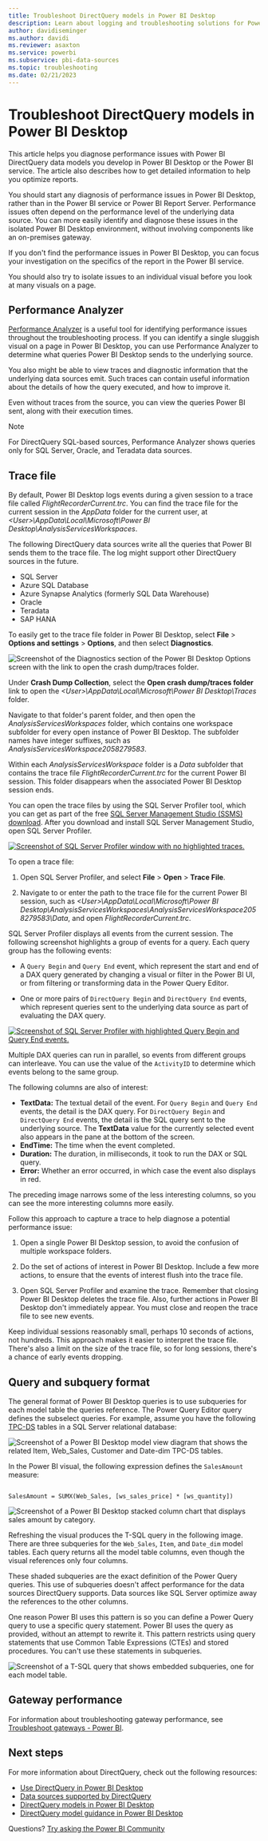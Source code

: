 ```yaml
---
title: Troubleshoot DirectQuery models in Power BI Desktop
description: Learn about logging and troubleshooting solutions for Power BI Desktop DirectQuery model performance issues.
author: davidiseminger
ms.author: davidi
ms.reviewer: asaxton
ms.service: powerbi
ms.subservice: pbi-data-sources
ms.topic: troubleshooting
ms.date: 02/21/2023
---
```


# Troubleshoot DirectQuery models in Power BI Desktop

This article helps you diagnose performance issues with Power BI DirectQuery data models you develop in Power BI Desktop or the Power BI service. The article also describes how to get detailed information to help you optimize reports.

You should start any diagnosis of performance issues in Power BI Desktop, rather than in the Power BI service or Power BI Report Server. Performance issues often depend on the performance level of the underlying data source. You can more easily identify and diagnose these issues in the isolated Power BI Desktop environment, without involving components like an on-premises gateway.

If you don't find the performance issues in Power BI Desktop, you can focus your investigation on the specifics of the report in the Power BI service.

You should also try to isolate issues to an individual visual before you look at many visuals on a page.

## Performance Analyzer

[Performance Analyzer](../create-reports/desktop-performance-analyzer.md) is a useful tool for identifying performance issues throughout the troubleshooting process. If you can identify a single sluggish visual on a page in Power BI Desktop, you can use Performance Analyzer to determine what queries Power BI Desktop sends to the underlying source.

You also might be able to view traces and diagnostic information that the underlying data sources emit. Such traces can contain useful information about the details of how the query executed, and how to improve it.

Even without traces from the source, you can view the queries Power BI sent, along with their execution times.

>[!NOTE]
>For DirectQuery SQL-based sources, Performance Analyzer shows queries only for SQL Server, Oracle, and Teradata data sources.

## Trace file

By default, Power BI Desktop logs events during a given session to a trace file called *FlightRecorderCurrent.trc*. You can find the trace file for the current session in the *AppData* folder for the current user, at *\<User>\AppData\Local\Microsoft\Power BI Desktop\AnalysisServicesWorkspaces*.

The following DirectQuery data sources write all the queries that Power BI sends them to the trace file. The log might support other DirectQuery sources in the future.

- SQL Server
- Azure SQL Database
- Azure Synapse Analytics (formerly SQL Data Warehouse)
- Oracle
- Teradata
- SAP HANA

To easily get to the trace file folder in Power BI Desktop, select **File** > **Options and settings** > **Options**, and then select **Diagnostics**.

![Screenshot of the Diagnostics section of the Power BI Desktop Options screen with the link to open the crash dump/traces folder.](media/desktop-directquery-troubleshoot/desktop-directquery-troubleshoot-desktop-file-options-diagnostics.png)

Under **Crash Dump Collection**, select the **Open crash dump/traces folder** link to open the *\<User>\AppData\Local\Microsoft\Power BI Desktop\Traces* folder.

Navigate to that folder's parent folder, and then open the *AnalysisServicesWorkspaces* folder, which contains one workspace subfolder for every open instance of Power BI Desktop. The subfolder names have integer suffixes, such as *AnalysisServicesWorkspace2058279583*.

Within each *AnalysisServicesWorkspace* folder is a *Data* subfolder that contains the trace file *FlightRecorderCurrent.trc* for the current Power BI session. This folder disappears when the associated Power BI Desktop session ends.

You can open the trace files by using the SQL Server Profiler tool, which you can get as part of the free [SQL Server Management Studio (SSMS) download](/sql/ssms/download-sql-server-management-studio-ssms). After you download and install SQL Server Management Studio, open SQL Server Profiler.

[ ![Screenshot of SQL Server Profiler window with no highlighted traces.](media/desktop-directquery-troubleshoot/desktop-directquery-troubleshoot-sql-server-profiler-blank.png)](media/desktop-directquery-troubleshoot/desktop-directquery-troubleshoot-sql-server-profiler-blank.png#lightbox)

To open a trace file:

1. Open SQL Server Profiler, and select **File** > **Open** > **Trace File**.

1. Navigate to or enter the path to the trace file for the current Power BI session, such as *\<User>\AppData\Local\Microsoft\Power BI Desktop\AnalysisServicesWorkspaces\AnalysisServicesWorkspace2058279583\Data*, and open *FlightRecorderCurrent.trc*.

SQL Server Profiler displays all events from the current session. The following screenshot highlights a group of events for a query. Each query group has the following events:

- A `Query Begin` and `Query End` event, which represent the start and end of a DAX query generated by changing a visual or filter in the Power BI UI, or from filtering or transforming data in the Power Query Editor.

- One or more pairs of `DirectQuery Begin` and `DirectQuery End` events, which represent queries sent to the underlying data source as part of evaluating the DAX query.

[ ![Screenshot of SQL Server Profiler with highlighted Query Begin and Query End events.](media/desktop-directquery-troubleshoot/desktop-directquery-troubleshoot-sql-server-profiler-trace.png)](media/desktop-directquery-troubleshoot/desktop-directquery-troubleshoot-sql-server-profiler-trace.png#lightbox)

Multiple DAX queries can run in parallel, so events from different groups can interleave. You can use the value of the `ActivityID` to determine which events belong to the same group.

The following columns are also of interest:

- **TextData:** The textual detail of the event. For `Query Begin` and `Query End` events, the detail is the DAX query. For `DirectQuery Begin` and `DirectQuery End` events, the detail is the SQL query sent to the underlying source. The **TextData** value for the currently selected event also appears in the pane at the bottom of the screen.
- **EndTime:** The time when the event completed.
- **Duration:** The duration, in milliseconds, it took to run the DAX or SQL query.
- **Error:** Whether an error occurred, in which case the event also displays in red.

The preceding image narrows some of the less interesting columns, so you can see the more interesting columns more easily.

Follow this approach to capture a trace to help diagnose a potential performance issue:

1. Open a single Power BI Desktop session, to avoid the confusion of multiple workspace folders.

1. Do the set of actions of interest in Power BI Desktop. Include a few more actions, to ensure that the events of interest flush into the trace file.

1. Open SQL Server Profiler and examine the trace. Remember that closing Power BI Desktop deletes the trace file. Also, further actions in Power BI Desktop don't immediately appear. You must close and reopen the trace file to see new events.

Keep individual sessions reasonably small, perhaps 10 seconds of actions, not hundreds. This approach makes it easier to interpret the trace file. There's also a limit on the size of the trace file, so for long sessions, there's a chance of early events dropping.

## Query and subquery format

The general format of Power BI Desktop queries is to use subqueries for each model table the queries reference. The Power Query Editor query defines the subselect queries. For example, assume you have the following [TPC-DS](https://www.tpc.org/tpcds/default5.asp) tables in a SQL Server relational database:

![Screenshot of a Power BI Desktop model view diagram that shows the related Item, Web_Sales, Customer and Date-dim TPC-DS tables.](media/desktop-directquery-troubleshoot/desktop-directquery-troubleshoot-model-view-diagram.png)

In the Power BI visual, the following expression defines the `SalesAmount` measure:

```dax

SalesAmount = SUMX(Web_Sales, [ws_sales_price] * [ws_quantity])

```

![Screenshot of a Power BI Desktop stacked column chart that displays sales amount by category.](media/desktop-directquery-troubleshoot/desktop-directquery-troubleshoot-example-report.png)

Refreshing the visual produces the T-SQL query in the following image. There are three subqueries for the `Web_Sales`, `Item`, and `Date_dim` model tables. Each query returns all the model table columns, even though the visual references only four columns.

These shaded subqueries are the exact definition of the Power Query queries. This use of subqueries doesn't affect performance for the data sources DirectQuery supports. Data sources like SQL Server optimize away the references to the other columns.

One reason Power BI uses this pattern is so you can define a Power Query query to use a specific query statement. Power BI uses the query as provided, without an attempt to rewrite it. This pattern restricts using query statements that use Common Table Expressions (CTEs) and stored procedures. You can't use these statements in subqueries.

![Screenshot of a T-SQL query that shows embedded subqueries, one for each model table.](media/desktop-directquery-troubleshoot/desktop-directquery-troubleshoot-example-query.png)

## Gateway performance

For information about troubleshooting gateway performance, see [Troubleshoot gateways - Power BI](service-gateway-onprem-tshoot.md).

## Next steps

For more information about DirectQuery, check out the following resources:

- [Use DirectQuery in Power BI Desktop](desktop-use-directquery.md)
- [Data sources supported by DirectQuery](power-bi-data-sources.md)
- [DirectQuery models in Power BI Desktop](desktop-directquery-about.md)
- [DirectQuery model guidance in Power BI Desktop](../guidance/directquery-model-guidance.md)

Questions? [Try asking the Power BI Community](https://community.powerbi.com/)
